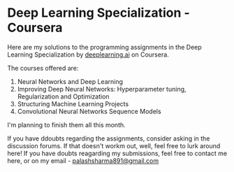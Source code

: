 # Deep Learning Specialization - Coursera

Here are my solutions to the programming assignments in the Deep Learning Specialization by [deeplearning.ai](https://www.deeplearning.ai/) on Coursera.


The courses offered are:
1. Neural Networks and Deep Learning
2. Improving Deep Neural Networks: Hyperparameter tuning, Regularization and Optimization
3. Structuring Machine Learning Projects
4. Convolutional Neural Networks Sequence Models

I'm planning to finish them all this month.

If you have ddoubts regarding the assignments, consider asking in the discussion forums. If that doesn't workm out, well, feel free to lurk around here! If you have doubts reagarding my submissions, feel free to contact me here, or on my email - palashsharma891@gmail.com
